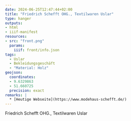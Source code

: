 ```yaml
---
date: 2024-06-25T12:47:44+02:00
title: "Friedrich Schefft OHG., Textilwaren Uslar"
type: hanger
outputs:
- html
- iiif-manifest
resources:
- src: "front.png"
  params:
    iiif: front/info.json
tags:
  - Uslar
  - Bekleidungsgeschäft
  - "Material: Holz"
geojson:
  coordinates:
  - 9.6329863
  - 51.660725
  precision: exact
remarks: |
  * [Heutige Webseite](https://www.modehaus-schefft.de/)
---
```

Friedrich Schefft OHG., Textilwaren Uslar
